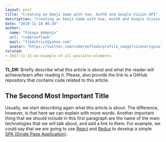 ```yaml
---
layout: post
title: "Creating an Emoji Game with Vue, Auth0 and Google Vision API"
description: "Creating an Emoji Game with Vue, Auth0 and Google Vision API"
date: "2019-11-18 08:30"
author:
  name: "Fikayo Adepoju"
  url: "coderonfleek"
  mail: "fik4christ@yahoo.com"
  avatar: "https://twitter.com/coderonfleek/profile_image?size=original"
related:
- 2017-11-15-an-example-of-all-possible-elements
---
```


**TL;DR:** Briefly describe what this article is about and what the reader will achieve/learn after reading it. Please,
also provide the link to a GitHub repository that contains code related to this article.

## The Second Most Important Title

Usually, we start describing again what this article is about. The difference, however, is that here we can explain with
more words. Another important thing that we should include in this first paragraph are the name of the main technologies
that we will talk about, and add a link to them. For example, we could say that we are going to use
[React](https://reactjs.org/) and [Redux](https://redux.js.org/) to develop a simple
[SPA (Single Page Application)](https://en.wikipedia.org/wiki/Single-page_application).
